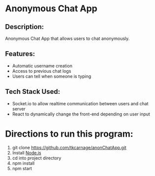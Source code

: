 # Anonymous Chat App

## Description:
Anonymous Chat App that allows users to chat anonymously.

## Features: 
* Automatic username creation
* Access to previous chat logs
* Users can tell when someone is typing

## Tech Stack Used:
* Socket.io to allow realtime communication between users and chat server
* React to dynamically change the front-end depending on user input

# Directions to run this program:
1. git clone https://github.com/tkcarnage/anonChatApp.git
1. Install [Node.js](https://nodejs.org/en/)
1. cd into project directory 
1. npm install
1. npm start
